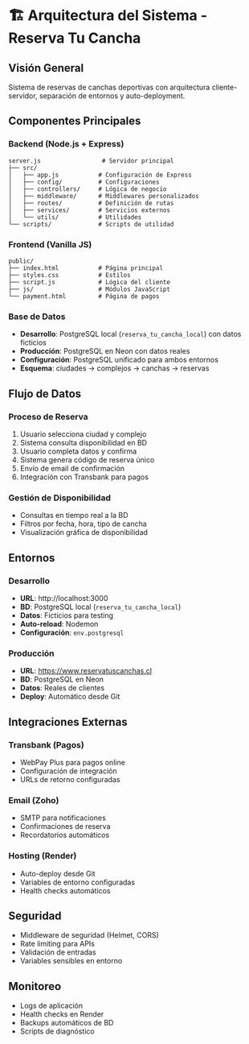 # 🏗️ Arquitectura del Sistema - Reserva Tu Cancha

## Visión General
Sistema de reservas de canchas deportivas con arquitectura cliente-servidor, separación de entornos y auto-deployment.

## Componentes Principales

### Backend (Node.js + Express)
```
server.js                 # Servidor principal
├── src/
│   ├── app.js           # Configuración de Express
│   ├── config/          # Configuraciones
│   ├── controllers/     # Lógica de negocio
│   ├── middleware/      # Middlewares personalizados
│   ├── routes/          # Definición de rutas
│   ├── services/        # Servicios externos
│   └── utils/           # Utilidades
└── scripts/             # Scripts de utilidad
```

### Frontend (Vanilla JS)
```
public/
├── index.html           # Página principal
├── styles.css           # Estilos
├── script.js            # Lógica del cliente
├── js/                  # Módulos JavaScript
└── payment.html         # Página de pagos
```

### Base de Datos
- **Desarrollo**: PostgreSQL local (`reserva_tu_cancha_local`) con datos ficticios
- **Producción**: PostgreSQL en Neon con datos reales
- **Configuración**: PostgreSQL unificado para ambos entornos
- **Esquema**: ciudades → complejos → canchas → reservas

## Flujo de Datos

### Proceso de Reserva
1. Usuario selecciona ciudad y complejo
2. Sistema consulta disponibilidad en BD
3. Usuario completa datos y confirma
4. Sistema genera código de reserva único
5. Envío de email de confirmación
6. Integración con Transbank para pagos

### Gestión de Disponibilidad
- Consultas en tiempo real a la BD
- Filtros por fecha, hora, tipo de cancha
- Visualización gráfica de disponibilidad

## Entornos

### Desarrollo
- **URL**: http://localhost:3000
- **BD**: PostgreSQL local (`reserva_tu_cancha_local`)
- **Datos**: Ficticios para testing
- **Auto-reload**: Nodemon
- **Configuración**: `env.postgresql`

### Producción
- **URL**: https://www.reservatuscanchas.cl
- **BD**: PostgreSQL en Neon
- **Datos**: Reales de clientes
- **Deploy**: Automático desde Git

## Integraciones Externas

### Transbank (Pagos)
- WebPay Plus para pagos online
- Configuración de integración
- URLs de retorno configuradas

### Email (Zoho)
- SMTP para notificaciones
- Confirmaciones de reserva
- Recordatorios automáticos

### Hosting (Render)
- Auto-deploy desde Git
- Variables de entorno configuradas
- Health checks automáticos

## Seguridad
- Middleware de seguridad (Helmet, CORS)
- Rate limiting para APIs
- Validación de entradas
- Variables sensibles en entorno

## Monitoreo
- Logs de aplicación
- Health checks en Render
- Backups automáticos de BD
- Scripts de diagnóstico
